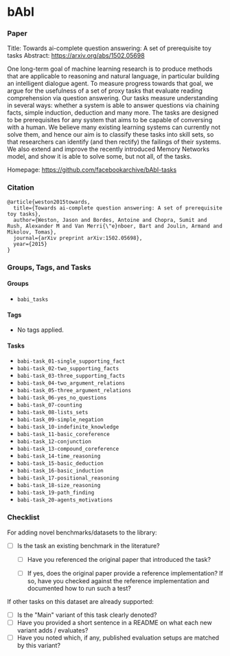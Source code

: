 # bAbI

### Paper

Title: Towards ai-complete question answering: A set of prerequisite toy tasks
Abstract: https://arxiv.org/abs/1502.05698

One long-term goal of machine learning research is to produce methods that are applicable to reasoning and natural language, in particular building an intelligent dialogue agent. To measure progress towards that goal, we argue for the usefulness of a set of proxy tasks that evaluate reading comprehension via question answering. Our tasks measure understanding in several ways: whether a system is able to answer questions via chaining facts, simple induction, deduction and many more. The tasks are designed to be prerequisites for any system that aims to be capable of conversing with a human. We believe many existing learning systems can currently not solve them, and hence our aim is to classify these tasks into skill sets, so that researchers can identify (and then rectify) the failings of their systems. We also extend and improve the recently introduced Memory Networks model, and show it is able to solve some, but not all, of the tasks.

Homepage: https://github.com/facebookarchive/bAbI-tasks


### Citation

```
@article{weston2015towards,
  title={Towards ai-complete question answering: A set of prerequisite toy tasks},
  author={Weston, Jason and Bordes, Antoine and Chopra, Sumit and Rush, Alexander M and Van Merri{\"e}nboer, Bart and Joulin, Armand and Mikolov, Tomas},
  journal={arXiv preprint arXiv:1502.05698},
  year={2015}
}
```

### Groups, Tags, and Tasks

#### Groups

* `babi_tasks`

#### Tags

* No tags applied.

#### Tasks

* `babi-task_01-single_supporting_fact`
* `babi-task_02-two_supporting_facts`
* `babi-task_03-three_supporting_facts`
* `babi-task_04-two_argument_relations`
* `babi-task_05-three_argument_relations`
* `babi-task_06-yes_no_questions`
* `babi-task_07-counting`
* `babi-task_08-lists_sets`
* `babi-task_09-simple_negation`
* `babi-task_10-indefinite_knowledge`
* `babi-task_11-basic_coreference`
* `babi-task_12-conjunction`
* `babi-task_13-compound_coreference`
* `babi-task_14-time_reasoning`
* `babi-task_15-basic_deduction`
* `babi-task_16-basic_induction`
* `babi-task_17-positional_reasoning`
* `babi-task_18-size_reasoning`
* `babi-task_19-path_finding`
* `babi-task_20-agents_motivations`


### Checklist

For adding novel benchmarks/datasets to the library:
* [ ] Is the task an existing benchmark in the literature?
  * [ ] Have you referenced the original paper that introduced the task?
  * [ ] If yes, does the original paper provide a reference implementation? If so, have you checked against the reference implementation and documented how to run such a test?


If other tasks on this dataset are already supported:
* [ ] Is the "Main" variant of this task clearly denoted?
* [ ] Have you provided a short sentence in a README on what each new variant adds / evaluates?
* [ ] Have you noted which, if any, published evaluation setups are matched by this variant?